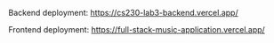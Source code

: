 Backend deployment:
https://cs230-lab3-backend.vercel.app/

Frontend deployment:
https://full-stack-music-application.vercel.app/